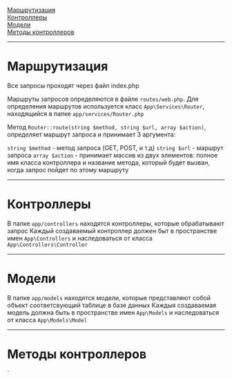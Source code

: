 <a href="#routes"> Маршрутизация </a><br>
<a href="#controllers"> Контроллеры </a><br>
<a href="#models"> Модели </a><br>
<a href="#controllers-methods"> Методы контроллеров </a><br>

<hr> 

<h1 id="routes">Маршрутизация</h1>

Все запросы проходят через файл index.php

Маршруты запросов определяются в файле `routes/web.php`. Для определения маршрутов используется 
класс `App\Services\Router`, находящийся в папке `app/services/Router.php`

Метод `Router::route(string $method, string $url, array $action)`, определяет маршрут запроса и 
принимает 3 аргумента:

`string $method` - метод запроса (GET, POST, и т.д)
`string $url` - маршрут запроса
`array $action` - принимает массив из двух элементов: полное имя класса контроллера и название метода, 
который будет вызван, когда запрос пойдет по этому маршруту

<hr> 

<h1 id="controllers">Контроллеры</h1>

В папке `app/controllers` находятся контроллеры, которые обрабатывают запрос
Каждый создаваемый контроллер должен быт в пространстве имен `App\Controllers`
и наследоваться от класса `App\Controllers\Controller`

<hr> 

<h1 id="models">Модели</h1>

В папке `app/models` находятся модели, которые представляют собой объект соответсвующий таблице в базе данных
Каждыя создаваемая модель должна быть в пространстве имен `App\Models`
и наследоваться от класса `App\Models\Model`

<hr> 

<h1 id="controllers-methods">Методы контроллеров</h1>
`



